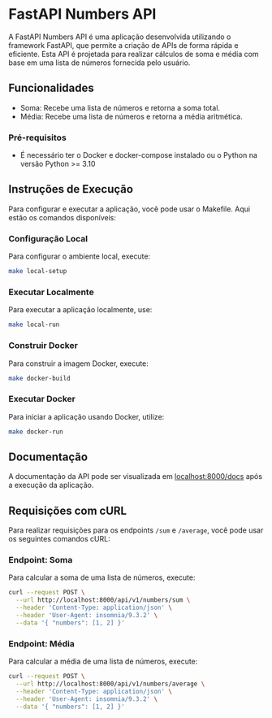 # FastAPI Numbers API

A FastAPI Numbers API é uma aplicação desenvolvida utilizando o framework FastAPI, que permite a criação de APIs de forma rápida e eficiente. Esta API é projetada para realizar cálculos de soma e média com base em uma lista de números fornecida pelo usuário.

## Funcionalidades

- Soma: Recebe uma lista de números e retorna a soma total.
- Média: Recebe uma lista de números e retorna a média aritmética.

### Pré-requisitos

- É necessário ter o Docker e docker-compose instalado ou o Python na versão Python >= 3.10

## Instruções de Execução

Para configurar e executar a aplicação, você pode usar o Makefile. Aqui estão os comandos disponíveis:

### Configuração Local

Para configurar o ambiente local, execute:

```bash
make local-setup
```

### Executar Localmente

Para executar a aplicação localmente, use:

```bash
make local-run
```

### Construir Docker

Para construir a imagem Docker, execute:

```bash
make docker-build
```

### Executar Docker

Para iniciar a aplicação usando Docker, utilize:

```bash
make docker-run
```

## Documentação

A documentação da API pode ser visualizada em [localhost:8000/docs](http://localhost:8000/docs) após a execução da aplicação.

## Requisições com cURL

Para realizar requisições para os endpoints `/sum` e `/average`, você pode usar os seguintes comandos cURL:

### Endpoint: Soma

Para calcular a soma de uma lista de números, execute:

```bash
curl --request POST \
  --url http://localhost:8000/api/v1/numbers/sum \
  --header 'Content-Type: application/json' \
  --header 'User-Agent: insomnia/9.3.2' \
  --data '{ "numbers": [1, 2] }'
```

### Endpoint: Média

Para calcular a média de uma lista de números, execute:

```bash
curl --request POST \
  --url http://localhost:8000/api/v1/numbers/average \
  --header 'Content-Type: application/json' \
  --header 'User-Agent: insomnia/9.3.2' \
  --data '{ "numbers": [1, 2] }'
```
